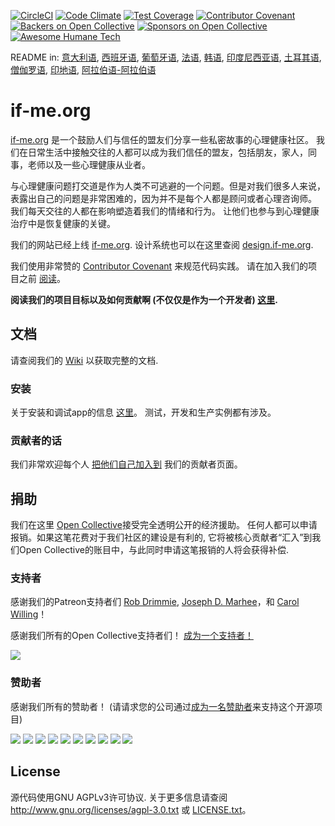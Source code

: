 [![CircleCI](https://circleci.com/gh/ifmeorg/ifme/tree/main.svg?style=svg)](https://circleci.com/gh/ifmeorg/ifme/tree/main)
[![Code Climate](https://codeclimate.com/github/ifmeorg/ifme/badges/gpa.svg)](https://codeclimate.com/github/ifmeorg/ifme)
[![Test Coverage](https://api.codeclimate.com/v1/badges/f9444a4d4116720518fe/test_coverage)](https://codeclimate.com/github/ifmeorg/ifme/test_coverage)
[![Contributor Covenant](https://img.shields.io/badge/Contributor%20Covenant-v2.1%20adopted-ff69b4.svg)](code_of_conduct.md)
[![Backers on Open Collective](https://opencollective.com/ifme/backers/badge.svg)](#backers)
[![Sponsors on Open Collective](https://opencollective.com/ifme/sponsors/badge.svg)](#sponsors)
[![Awesome Humane Tech](https://raw.githubusercontent.com/humanetech-community/awesome-humane-tech/main/humane-tech-badge.svg?sanitize=true)](https://github.com/humanetech-community/awesome-humane-tech)

README in: [意大利语](https://github.com/ifmeorg/ifme/blob/main/README-IT.md), [西班牙语](https://github.com/ifmeorg/ifme/blob/main/README-ES.md), [葡萄牙语](https://github.com/ifmeorg/ifme/blob/main/README-PT.md), [法语](https://github.com/ifmeorg/ifme/blob/main/README-FR.md), [韩语](https://github.com/ifmeorg/ifme/blob/main/README-KO.md), [印度尼西亚语](https://github.com/ifmeorg/ifme/blob/main/README-ID.md), [土耳其语](https://github.com/ifmeorg/ifme/blob/main/README-TR.md), [僧伽罗语](https://github.com/ifmeorg/ifme/blob/main/README-LK.md), [印地语](https://github.com/ifmeorg/ifme/blob/main/README-HI.md), [阿拉伯语-阿拉伯语](https://github.com/ifmeorg/ifme/blob/main/README-AR.md)

# if-me.org

[if-me.org](https://www.if-me.org/) 是一个鼓励人们与信任的盟友们分享一些私密故事的心理健康社区。
我们在日常生活中接触交往的人都可以成为我们信任的盟友，包括朋友，家人，同事，老师以及一些心理健康从业者。

与心理健康问题打交道是作为人类不可逃避的一个问题。但是对我们很多人来说，表露出自己的问题是非常困难的，因为并不是每个人都是顾问或者心理咨询师。
我们每天交往的人都在影响塑造着我们的情绪和行为。
让他们也参与到心理健康治疗中是恢复健康的关键。

我们的网站已经上线 [if-me.org](https://www.if-me.org/). 设计系统也可以在这里查阅 [design.if-me.org](http://design.if-me.org/).

我们使用非常赞的 [Contributor Covenant](http://contributor-covenant.org) 来规范代码实践。 请在加入我们的项目之前
[阅读](https://github.com/ifmeorg/ifme/blob/main/code_of_conduct.md)。

**阅读我们的项目目标以及如何贡献啊 (不仅仅是作为一个开发者) [这里](https://github.com/ifmeorg/ifme/blob/main/CONTRIBUTING.md).**

## 文档

请查阅我们的 [Wiki](https://github.com/ifmeorg/ifme/wiki) 以获取完整的文档.

### 安装

关于安装和调试app的信息 [这里](https://github.com/ifmeorg/ifme/wiki/Installation)。 测试，开发和生产实例都有涉及。

### 贡献者的话

我们非常欢迎每个人 [把他们自己加入到](https://github.com/ifmeorg/ifme/wiki/Contributor-Blurb) 我们的贡献者页面。

## 捐助

我们在这里
[Open Collective](https://opencollective.com/ifme)接受完全透明公开的经济援助。
任何人都可以申请报销。如果这笔花费对于我们社区的建设是有利的, 它将被核心贡献者“汇入”到我们Open Collective的账目中，与此同时申请这笔报销的人将会获得补偿.

### 支持者

感谢我们的Patreon支持者们 [Rob Drimmie](https://www.patreon.com/user?u=3251857),
[Joseph D. Marhee](https://www.patreon.com/user?u=2899171)，和
[Carol Willing](https://www.patreon.com/user?u=202458)！

感谢我们所有的Open Collective支持者们！
[成为一个支持者！](https://opencollective.com/ifme#backer)

<a href="https://opencollective.com/ifme#backers" target="_blank"><img src="https://opencollective.com/ifme/backers.svg?width=890"></a>

### 赞助者

感谢我们所有的赞助者！ (请请求您的公司通过[成为一名赞助者](https://opencollective.com/ifme#sponsor)来支持这个开源项目)

<section role="presentation">
  <a href="https://opencollective.com/ifme/sponsor/0/website" target="_blank"><img src="https://opencollective.com/ifme/sponsor/0/avatar.svg"></a>
  <a href="https://opencollective.com/ifme/sponsor/1/website" target="_blank"><img src="https://opencollective.com/ifme/sponsor/1/avatar.svg"></a>
  <a href="https://opencollective.com/ifme/sponsor/2/website" target="_blank"><img src="https://opencollective.com/ifme/sponsor/2/avatar.svg"></a>
  <a href="https://opencollective.com/ifme/sponsor/3/website" target="_blank"><img src="https://opencollective.com/ifme/sponsor/3/avatar.svg"></a>
  <a href="https://opencollective.com/ifme/sponsor/4/website" target="_blank"><img src="https://opencollective.com/ifme/sponsor/4/avatar.svg"></a>
  <a href="https://opencollective.com/ifme/sponsor/5/website" target="_blank"><img src="https://opencollective.com/ifme/sponsor/5/avatar.svg"></a>
  <a href="https://opencollective.com/ifme/sponsor/6/website" target="_blank"><img src="https://opencollective.com/ifme/sponsor/6/avatar.svg"></a>
  <a href="https://opencollective.com/ifme/sponsor/7/website" target="_blank"><img src="https://opencollective.com/ifme/sponsor/7/avatar.svg"></a>
  <a href="https://opencollective.com/ifme/sponsor/8/website" target="_blank"><img src="https://opencollective.com/ifme/sponsor/8/avatar.svg"></a>
  <a href="https://opencollective.com/ifme/sponsor/9/website" target="_blank"><img src="https://opencollective.com/ifme/sponsor/9/avatar.svg"></a>
</section>

## License

源代码使用GNU AGPLv3许可协议. 关于更多信息请查阅
http://www.gnu.org/licenses/agpl-3.0.txt 或
[LICENSE.txt](https://github.com/ifmeorg/ifme/blob/main/LICENSE.txt)。
